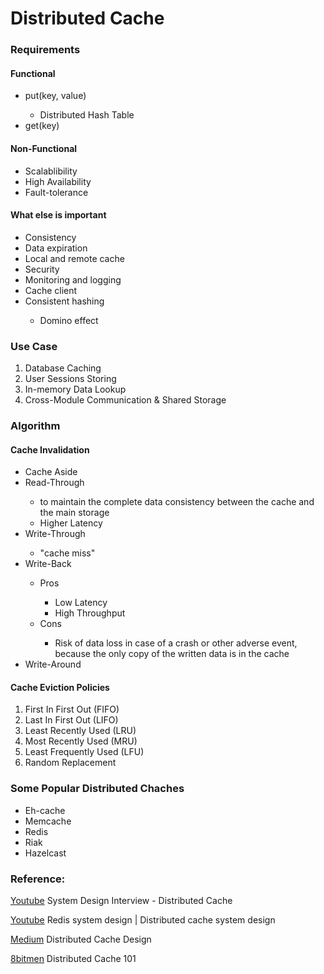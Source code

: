# Distributed Cache

### Requirements

#### Functional

<ul>
    <li>put(key, value)</li>
    <ul>
        <li>Distributed Hash Table</li>
    </ul>
    <li>get(key)</li>
</ul>

#### Non-Functional

<ul>
    <li>Scalablibility</li>
    <li>High Availability</li>
    <li>Fault-tolerance</li>
</ul>


#### What else is important

<ul>
    <li>Consistency</li>
    <li>Data expiration</li>
    <li>Local and remote cache</li>
    <li>Security</li>
    <li>Monitoring and logging</li>
    <li>Cache client</li>
    <li>Consistent hashing</li>
    <ul>
        <li>Domino effect</li>
    </ul>
</ul>

### Use Case

<ol>
    <li>Database Caching</li>
    <li>User Sessions Storing</li>
    <li>In-memory Data Lookup</li>
    <li>Cross-Module Communication & Shared Storage</li>
</ol>

### Algorithm

#### Cache Invalidation

<ul>
    <li>Cache Aside</li>
    <li>Read-Through</li>
    <ul>
        <li>to maintain the complete data consistency between the cache and the main storage</li>
        <li>Higher Latency</li>
    </ul>
    <li>Write-Through</li>
    <ul>
        <li>"cache miss"</li>
    </ul>
    <li>Write-Back</li>
    <ul>
        <li>Pros</li>
        <ul>
            <li>Low Latency</li>
            <li>High Throughput</li>
        </ul>
        <li>Cons</li>
        <ul>
            <li>Risk of data loss in case of a crash or other adverse event, because the only copy of the written data is in the cache</li>
        </ul>
    </ul>
    <li>Write-Around</li>
</ul>

#### Cache Eviction Policies

<ol>
    <li>First In First Out (FIFO)</li>
    <li>Last In First Out (LIFO)</li>
    <li>Least Recently Used (LRU)</li>
    <li>Most Recently Used (MRU)</li>
    <li>Least Frequently Used (LFU)</li>
    <li>Random Replacement</li>
</ol>

### Some Popular Distributed Chaches

<ul>
    <li>Eh-cache</li>
    <li>Memcache</li>
    <li>Redis</li>
    <li>Riak</li>
    <li>Hazelcast</li>
</ul>


### Reference:
[Youtube](https://youtu.be/iuqZvajTOyA) System Design Interview - Distributed Cache

[Youtube](https://youtu.be/DUbEgNw-F9c) Redis system design | Distributed cache system design

[Medium](https://medium.com/rtkal/distributed-cache-design-348cbe334df1) Distributed Cache Design

[8bitmen](https://www.8bitmen.com/distributed-cache-101-the-only-guide-youll-ever-need/) Distributed Cache 101